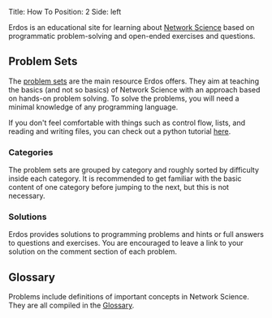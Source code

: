 Title: How To
Position: 2
Side: left

Erdos is an educational site for learning about
[Network Science](https://en.wikipedia.org/wiki/Network_science) based on
programmatic problem-solving and open-ended exercises and questions.

## Problem Sets

The [problem sets](categories.html) are the main resource Erdos offers. They aim at teaching
the basics (and not so basics) of Network Science with an approach based on
hands-on problem solving. To solve the problems, you will need a minimal
knowledge of any programming language.

If you don't feel comfortable with things such as control flow, lists, and
reading and writing files, you can check out a python tutorial
[here](https://docs.python.org/3/tutorial/).

### Categories

The problem sets are grouped by category and roughly sorted by difficulty
inside each category. It is recommended to get familiar with the basic
content of one category before jumping to the next, but this is not
necessary.

### Solutions

Erdos provides solutions to programming problems and hints or full answers
to questions and exercises. You are encouraged to leave a link to your
solution on the comment section of each problem.

## Glossary

Problems include definitions of important concepts in Network Science. They
are all compiled in the [Glossary](/glossary.html).
